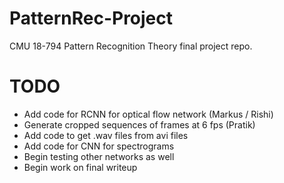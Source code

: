 # PatternRec-Project
CMU 18-794 Pattern Recognition Theory final project repo.

# TODO
- Add code for RCNN for optical flow network                                (Markus / Rishi)
- Generate cropped sequences of frames at 6 fps                             (Pratik)
- Add code to get .wav files from avi files
- Add code for CNN for spectrograms
- Begin testing other networks as well
- Begin work on final writeup
